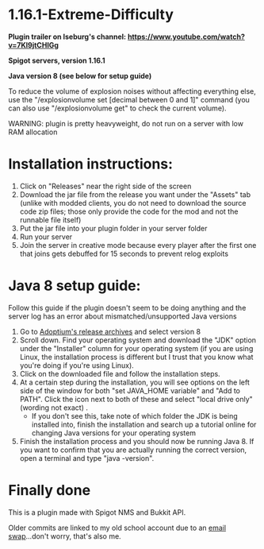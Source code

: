 # 1.16.1-Extreme-Difficulty

**Plugin trailer on Iseburg's channel: https://www.youtube.com/watch?v=7Kl9jtCHIGg**

**Spigot servers, version 1.16.1**

**Java version 8 (see below for setup guide)**

To reduce the volume of explosion noises without affecting everything else, use the "/explosionvolume set [decimal between 0 and 1]" command (you can also use "/explosionvolume get" to check the current volume).

WARNING: plugin is pretty heavyweight, do not run on a server with low RAM allocation

# Installation instructions:

1. Click on "Releases" near the right side of the screen
2. Download the jar file from the release you want under the "Assets" tab (unlike with modded clients, you do not need to download the source code zip files; those only provide the code for the mod and not the runnable file itself)
3. Put the jar file into your plugin folder in your server folder
4. Run your server
5. Join the server in creative mode because every player after the first one that joins gets debuffed for 15 seconds to prevent relog exploits

# Java 8 setup guide:

Follow this guide if the plugin doesn't seem to be doing anything and the server log has an error about mismatched/unsupported Java versions

1. Go to [Adoptium's release archives](https://adoptium.net/temurin/archive) and select version 8
2. Scroll down. Find your operating system and download the "JDK" option under the "Installer" column for your operating system (if you are using Linux, the installation process is different but I trust that you know what you're doing if you're using Linux).
3. Click on the downloaded file and follow the installation steps.
4. At a certain step during the installation, you will see options on the left side of the window for both "set JAVA_HOME variable" and "Add to PATH". Click the icon next to both of these and select "local drive only" (wording not exact)   .
    * If you don't see this, take note of which folder the JDK is being installed into, finish the installation and search up a tutorial online for changing Java versions for your operating system
5. Finish the installation process and you should now be running Java 8. If you want to confirm that you are actually running the correct version, open a terminal and type "java -version".

# Finally done

This is a plugin made with Spigot NMS and Bukkit API.

Older commits are linked to my old school account due to an [email swap](https://docs.github.com/en/pull-requests/committing-changes-to-your-project/troubleshooting-commits/why-are-my-commits-linked-to-the-wrong-user)...don't worry, that's also me.